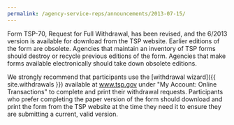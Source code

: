```yaml
---
permalink: /agency-service-reps/announcements/2013-07-15/
---
```


Form TSP-70, Request for Full Withdrawal, has been revised, and the 6/2013 version is available for download from the TSP website. Earlier editions of the form are obsolete. Agencies that maintain an inventory of TSP forms should destroy or recycle previous editions of the form. Agencies that make forms available electronically should take down obsolete editions.

We strongly recommend that participants use the [withdrawal wizard]({{ site.withdrawals }}) available at www.tsp.gov under "My Account: Online Transactions" to complete and print their withdrawal requests. Participants who prefer completing the paper version of the form should download and print the form from the TSP website at the time they need it to ensure they are submitting a current, valid version.
